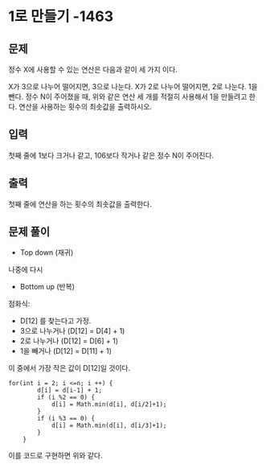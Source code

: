 # 1로 만들기 -1463

## 문제

정수 X에 사용할 수 있는 연산은 다음과 같이 세 가지 이다.

X가 3으로 나누어 떨어지면, 3으로 나눈다.
X가 2로 나누어 떨어지면, 2로 나눈다.
1을 뺀다.
정수 N이 주어졌을 때, 위와 같은 연산 세 개를 적절히 사용해서 1을 만들려고 한다. 연산을 사용하는 횟수의 최솟값을 출력하시오.

## 입력

첫째 줄에 1보다 크거나 같고, 106보다 작거나 같은 정수 N이 주어진다.

## 출력

첫째 줄에 연산을 하는 횟수의 최솟값을 출력한다.

## 문제 풀이

- Top down (재귀)

나중에 다시

- Bottom up (반복)

점화식:

- D[12] 를 찾는다고 가정.
- 3으로 나누거나 (D[12] = D[4] + 1)
- 2로 나누거나 (D[12] = D[6] + 1)
- 1을 빼거나 (D[12] = D[11] + 1)

이 중에서 가장 작은 값이 D[12]일 것이다.

    for(int i = 2; i <=n; i ++) {
            d[i] = d[i-1] + 1;
            if (i %2 == 0) {
                d[i] = Math.min(d[i], d[i/2]+1);
            }
            if (i %3 == 0) {
                d[i] = Math.min(d[i], d[i/3]+1);
            }
        }

이를 코드로 구현하면 위와 같다.
